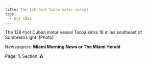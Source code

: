 ```yaml
---  
title: The 138-foot Cuban motor vessel  
tags:  
  - Oct 1951  
---  
```

  
The 138-foot Cuban motor vessel Tacoa sinks 18 miles southeast of Sombrero Light. [Photo]  
  
Newspapers: **Miami Morning News or The Miami Herald**  
  
Page: **1**, Section: **A** 
